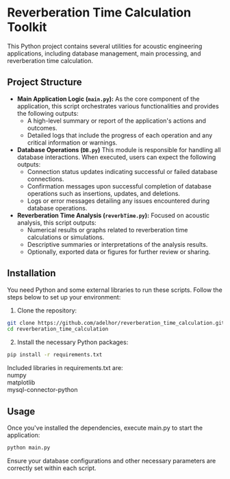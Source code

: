 # Reverberation Time Calculation Toolkit

This Python project contains several utilities for acoustic engineering applications, including database management, main processing, and reverberation time calculation.

## Project Structure

- **Main Application Logic (`main.py`):** As the core component of the application, this script orchestrates various functionalities and provides the following outputs:
  - A high-level summary or report of the application's actions and outcomes.
  - Detailed logs that include the progress of each operation and any critical information or warnings.
- **Database Operations (`DB.py`)** This module is responsible for handling all database interactions. When executed, users can expect the following outputs:
  - Connection status updates indicating successful or failed database connections.
  - Confirmation messages upon successful completion of database operations such as insertions, updates, and deletions.
  - Logs or error messages detailing any issues encountered during database operations.
- **Reverberation Time Analysis (`reverbTime.py`):** Focused on acoustic analysis, this script outputs:
  - Numerical results or graphs related to reverberation time calculations or simulations.
  - Descriptive summaries or interpretations of the analysis results.
  - Optionally, exported data or figures for further review or sharing.

## Installation

You need Python and some external libraries to run these scripts. Follow the steps below to set up your environment:

1. Clone the repository:

```bash
git clone https://github.com/adelhor/reverberation_time_calculation.git
cd reverberation_time_calculation
```
2. Install the necessary Python packages:

```bash
pip install -r requirements.txt
```
Included libraries in requirements.txt are:\
numpy\
matplotlib\
mysql-connector-python

## Usage
Once you've installed the dependencies, execute main.py to start the application:
```bash
python main.py
```
Ensure your database configurations and other necessary parameters are correctly set within each script.
